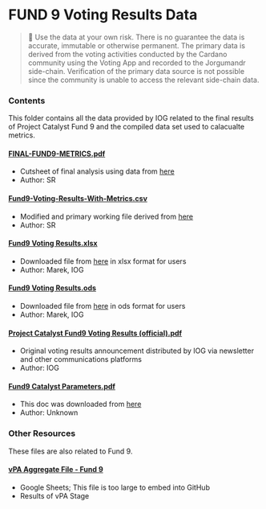 # FUND 9 Voting Results Data
> :memo: Use the data at your own risk. There is no guarantee the data is accurate, immutable or otherwise permanent. 
> The primary data is derived from the voting activities conducted by the Cardano community using the Voting App and recorded to the Jorgumandr side-chain.
> Verification of the primary data source is not possible since the community is unable to access the relevant side-chain data.

### Contents
This folder contains all the data provided by IOG related to the final results of Project Catalyst Fund 9 and the compiled data set used to calacualte metrics.

#### [FINAL-FUND9-METRICS.pdf](https://github.com/st8tikratio/catalyst_research/blob/main/fund9/FINAL-FUND9-METRICS.pdf)
- Cutsheet of final analysis using data from [here](https://docs.google.com/spreadsheets/d/1MycQL-dkqf1xEW8xcr7vqcfHY6D7MHnG9ylDKNLSnAA/edit#gid=2095761837)
- Author: SR

#### [Fund9-Voting-Results-With-Metrics.csv](https://github.com/st8tikratio/catalyst_research/blob/main/fund9/Fund9-Voting-Results-With-Metrics.csv)
- Modified and primary working file derived from [here](https://docs.google.com/spreadsheets/d/1MycQL-dkqf1xEW8xcr7vqcfHY6D7MHnG9ylDKNLSnAA/edit#gid=2095761837)
- Author: SR

#### [Fund9 Voting Results.xlsx](https://github.com/st8tikratio/catalyst_research/blob/main/fund9/Fund9%20Voting%20results.xlsx)
- Downloaded file from [here](https://docs.google.com/spreadsheets/d/1MycQL-dkqf1xEW8xcr7vqcfHY6D7MHnG9ylDKNLSnAA/edit#gid=2095761837) in xlsx format for users
- Author: Marek, IOG

#### [Fund9 Voting Results.ods](https://github.com/st8tikratio/catalyst_research/blob/main/fund9/Fund9%20Voting%20results.ods)
- Downloaded file from [here](https://docs.google.com/spreadsheets/d/1MycQL-dkqf1xEW8xcr7vqcfHY6D7MHnG9ylDKNLSnAA/edit#gid=2095761837) in ods format for users
- Author: Marek, IOG

#### [Project Catalyst Fund9 Voting Results (official).pdf](https://github.com/st8tikratio/catalyst_research/blob/main/fund9/Project%20Catalyst%20-%20Fund9%20-%20Voting%20Results%20(official).pdf)
- Original voting results announcement distributed by IOG via newsletter and other communications platforms
- Author: IOG

#### [Fund9 Catalyst Parameters.pdf](https://github.com/st8tikratio/catalyst_research/blob/main/fund9/Fund9%20Catalyst%20Parameters%20-%20Public.pdf)
- This doc was downloaded from [here](https://drive.google.com/file/d/1GmgwUGuZ3yE0w3usZdV-ZZw-nP8oPqX5/view)
- Author: Unknown

### Other Resources
These files are also related to Fund 9.

#### [vPA Aggregate File - Fund 9](https://docs.google.com/spreadsheets/d/1ib-OuG8MhI1l6br7ybBwh4g7VCMTdHtQE6Gl4qlC_xE/edit#gid=2100389199)
- Google Sheets; This file is too large to embed into GitHub
- Results of vPA Stage

